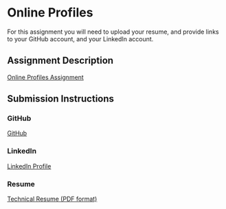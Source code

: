 # Online Profiles
For this assignment you will need to upload your resume, and provide links to your GitHub account, and your LinkedIn account.

## Assignment Description
[Online Profiles Assignment](https://education.launchcode.org/liftoff/assignments/online-profiles/)

## Submission Instructions
 
### GitHub
[GitHub](https://www.github.com/rickerje)
 
### LinkedIn
[LinkedIn Profile](https://www.linkedin.com/in/jeffreyricker/)

### Resume
[Technical Resume (PDF format)](https://github.com/rickerje/liftoff-assignments/blob/master/C1-Online_Profiles/Jeffrey%20Ricker%20Technical.pdf)
